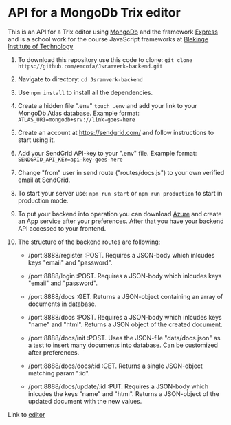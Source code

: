 # API for a MongoDb Trix editor

This is an API for a Trix editor using [MongoDb](https://www.mongodb.com/) and the framework [Express](https://expressjs.com/) and is a school work for the course JavaScript frameworks at [Blekinge Institute of Technology](https://www.bth.se/utbildning/program-och-kurser/pagwg/)

1. To download this repository use this code to clone: 
`git clone https://github.com/emcofa/Jsramverk-backend.git`

1. Navigate to directory: 
`cd Jsramverk-backend`

1. Use 
`npm install`
to install all the dependencies.

1. Create a hidden file ".env" 
`touch .env`
and add your link to your MongoDb Atlas database. Example format:
`ATLAS_URI=mongodb+srv://link-goes-here`

1. Create an account at https://sendgrid.com/ and follow instructions to start using it.

1. Add your SendGrid API-key to your ".env" file. Example format:
`SENDGRID_API_KEY=api-key-goes-here`

1. Change "from" user in send route ("routes/docs.js") to your own verified email at SendGrid.


2. To start your server use: 
`npm run start` 
or 
`npm run production`
to start in production mode.

3. To put your backend into operation you can download [Azure](https://azure.microsoft.com/en-us/) and create an App service after your preferences. After that you have your backend API accessed to your frontend.

4. The structure of the backend routes are following:
   
   - /port:8888/register :POST. Requires a JSON-body which inlcudes keys "email" and "password". 

   - /port:8888/login :POST. Requires a JSON-body which inlcudes keys "email" and "password". 
  
   - /port:8888/docs :GET. Returns a JSON-object containing an array of documents in database.
  
   - /port:8888/docs :POST. Requires a JSON-body which inlcudes keys "name" and "html". Returns a JSON object of the created document.
  
   - /port:8888/docs/init :POST. Uses the JSON-file "data/docs.json" as a test to insert many documents into database. Can be customized after preferences.

   - /port:8888/docs/docs/:id :GET. Returns a single JSON-object matching param ":id".

   - /port:8888/docs/update/:id :PUT. Requires a JSON-body which inlcudes the keys "name" and "html". Returns a JSON-object of the updated document with the new values.

Link to [editor](http://www.student.bth.se/~emfh21/editor/)

